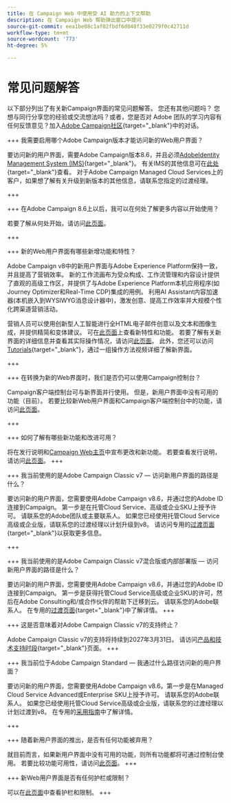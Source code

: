 ```yaml
---
title: 在 Campaign Web 中使用受 AI 助力的上下文帮助
description: 在 Campaign Web 帮助弹出窗口中提问
source-git-commit: eea1be08c1af02fbdf6d048f33e0279f0c42711d
workflow-type: tm+mt
source-wordcount: '773'
ht-degree: 5%

---
```



# 常见问题解答

以下部分列出了有关新Campaign界面的常见问题解答。 您还有其他问题吗？ 您想与同行分享您的经验或交流想法吗？或者，您是否对 Adobe 团队的学习内容有任何反馈意见？加入[Adobe Campaign社区](https://experienceleaguecommunities.adobe.com/t5/adobe-campaign-classic-v7/ct-p/adobe-campaign-classic-community){target="_blank"}中的对话。


+++ 我需要启用哪个Adobe Campaign版本才能访问新的Web用户界面？

要访问新的用户界面，需要Adobe Campaign版本8.6，并且必须[AdobeIdentity Management System (IMS)](https://helpx.adobe.com/cn/enterprise/using/identity.html){target="_blank"}。 有关IMS的其他信息可在[此处](https://experienceleague.adobe.com/en/docs/campaign/technotes-ac/tn-new/migrate-users-to-ims){target="_blank"}查看。 对于Adobe Campaign Managed Cloud Services上的客户，如果想了解有关升级到新版本的其他信息，请联系您指定的过渡经理。

+++

+++ 在Adobe Campaign 8.6上以后，我可以在何处了解更多内容以开始使用？

若要了解从何处开始，请访问[此页面](../get-started/get-started.md)。

+++

+++ 新的Web用户界面有哪些新增功能和特性？

Adobe Campaign v8中的新用户界面与Adobe Experience Platform保持一致，并且提高了营销效率。 新的工作流画布为受众构成、工作流管理和内容设计提供了直观的高级工作区，并提供了与Adobe Experience Platform本机应用程序(如Journey Optimizer和Real-Time CDP)集成的用例。  利用AI Assistant内容加速器(本机嵌入到WYSIWYG消息设计器中)，激发创意、提高工作效率并大规模个性化跨渠道营销活动。

营销人员可以使用创新型人工智能进行全HTML电子邮件创意以及文本和图像生成，并提供精简和变体建议。 可在[此页面](../rn/whats-new.md)上查看新特性和功能。 若要了解有关新界面的详细信息并查看其实际操作情况，请访问[此页面](../get-started/user-interface.md)。 此外，您还可以访问[Tutorials](https://experienceleague.adobe.com/en/docs/campaign-web-learn/tutorials/overview){target="_blank"}，通过一组操作方法视频详细了解新界面。

+++

+++  在转换为新的Web界面时，我们是否仍可以使用Campaign控制台？

Campaign客户端控制台可与新界面并行使用。 但是，新用户界面中没有可用的功能（目前）。 若要比较新Web用户界面和Campaign客户端控制台中的功能，请访问[此页面](../get-started/capability-matrix.md)。

+++

+++ 如何了解有哪些新功能和改进可用？

将在发行说明和[Campaign Web主页](../get-started/user-interface.md#user-interface-home)中宣布更改和新功能。 若要查看发行说明，请访问[此页面](../rn/release-notes.md)。
+++


+++  我当前使用的是Adobe Campaign Classic v7 — 访问新用户界面的路径是什么？

要访问新的用户界面，您需要使用Adobe Campaign v8.6，并通过您的Adobe ID连接到Campaign。 第一步是在托管Cloud Service、高级或企业SKU上授予许可。 请联系您的Adobe团队或主要联系人。 如果您已经使用托管Cloud Service高级或企业版，请联系您的过渡经理以计划升级到v8。 请访问专用的[过渡页面](https://experienceleague.adobe.com/en/docs/campaign/campaign-v8/new/v7-to-v8){target="_blank"}以获取更多信息。

+++

+++  我当前使用的是Adobe Campaign Classic v7混合版或内部部署版 — 访问新用户界面的路径是什么？

要访问新的用户界面，您需要使用Adobe Campaign v8.6，并通过您的Adobe ID连接到Campaign。 第一步是获得托管Cloud Service高级或企业SKU的许可，然后在Adobe Consulting和/或合作伙伴的帮助下迁移到云。 请联系您的Adobe联系人。 在专用的[过渡页面](https://experienceleague.adobe.com/en/docs/campaign/campaign-v8/new/v7-to-v8){target="_blank"}中了解详情。
+++

+++ 这是否意味着对Adobe Campaign Classic v7的支持终止？

Adobe Campaign Classic v7的支持将持续到2027年3月31日。 请访问[产品和技术支持时段](https://helpx.adobe.com/support/programs/eol-matrix.html){target="_blank"}页面。
+++

+++ 我当前位于Adobe Campaign Standard — 我通过什么路径访问新的用户界面？

要访问新的用户界面，您需要使用Adobe Campaign v8.6。第一步是在Managed Cloud Service Advanced或Enterprise SKU上授予许可。 请联系您的Adobe联系人。 如果您已经使用托管Cloud Service高级或企业版，请联系您的过渡经理以计划过渡到v8。 在专用的[采用指南](../../adoption/home.md)中了解详情。

+++


+++ 随着新用户界面的推出，是否有任何功能被弃用？

就目前而言，如果新用户界面中没有可用的功能，则所有功能都将可通过控制台使用。 若要比较功能可用性，请访问[此页面](../get-started/capability-matrix.md)。
+++


+++ 新Web用户界面是否有任何护栏或限制？

可以在[此页面](../get-started/guardrails.md)中查看护栏和限制。
+++
